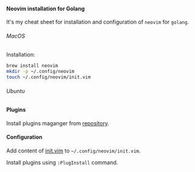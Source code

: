 #### Neovim installation for Golang
It's my сheat sheet for installation and configuration of `neovim` for `golang`.

###### MacOS
Installation:
```bash
brew install neovim
mkdir -p ~/.config/neovim
touch ~/.config/neovim/init.vim
```

###### Ubuntu

#### Plugins
Install plugins maganger from [repository](https://github.com/junegunn/vim-plug).

#### Configuration
Add content of [init.vim](https://github.com/AleksandrCherepanov/neovim-go/blob/main/.config/nvim/init.vim) 
to `~/.config/neovim/init.vim`.

Install plugins using `:PlugInstall` command.
